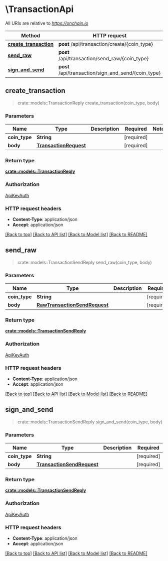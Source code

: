 # \TransactionApi

All URIs are relative to *https://onchain.io*

Method | HTTP request | Description
------------- | ------------- | -------------
[**create_transaction**](TransactionApi.md#create_transaction) | **post** /api/transaction/create/{coin_type} | 
[**send_raw**](TransactionApi.md#send_raw) | **post** /api/transaction/send_raw/{coin_type} | 
[**sign_and_send**](TransactionApi.md#sign_and_send) | **post** /api/transaction/sign_and_send/{coin_type} | 



## create_transaction

> crate::models::TransactionReply create_transaction(coin_type, body)


### Parameters


Name | Type | Description  | Required | Notes
------------- | ------------- | ------------- | ------------- | -------------
**coin_type** | **String** |  | [required] |
**body** | [**TransactionRequest**](TransactionRequest.md) |  | [required] |

### Return type

[**crate::models::TransactionReply**](TransactionReply.md)

### Authorization

[ApiKeyAuth](../README.md#ApiKeyAuth)

### HTTP request headers

- **Content-Type**: application/json
- **Accept**: application/json

[[Back to top]](#) [[Back to API list]](../README.md#documentation-for-api-endpoints) [[Back to Model list]](../README.md#documentation-for-models) [[Back to README]](../README.md)


## send_raw

> crate::models::TransactionSendReply send_raw(coin_type, body)


### Parameters


Name | Type | Description  | Required | Notes
------------- | ------------- | ------------- | ------------- | -------------
**coin_type** | **String** |  | [required] |
**body** | [**RawTransactionSendRequest**](RawTransactionSendRequest.md) |  | [required] |

### Return type

[**crate::models::TransactionSendReply**](TransactionSendReply.md)

### Authorization

[ApiKeyAuth](../README.md#ApiKeyAuth)

### HTTP request headers

- **Content-Type**: application/json
- **Accept**: application/json

[[Back to top]](#) [[Back to API list]](../README.md#documentation-for-api-endpoints) [[Back to Model list]](../README.md#documentation-for-models) [[Back to README]](../README.md)


## sign_and_send

> crate::models::TransactionSendReply sign_and_send(coin_type, body)


### Parameters


Name | Type | Description  | Required | Notes
------------- | ------------- | ------------- | ------------- | -------------
**coin_type** | **String** |  | [required] |
**body** | [**TransactionSendRequest**](TransactionSendRequest.md) |  | [required] |

### Return type

[**crate::models::TransactionSendReply**](TransactionSendReply.md)

### Authorization

[ApiKeyAuth](../README.md#ApiKeyAuth)

### HTTP request headers

- **Content-Type**: application/json
- **Accept**: application/json

[[Back to top]](#) [[Back to API list]](../README.md#documentation-for-api-endpoints) [[Back to Model list]](../README.md#documentation-for-models) [[Back to README]](../README.md)

